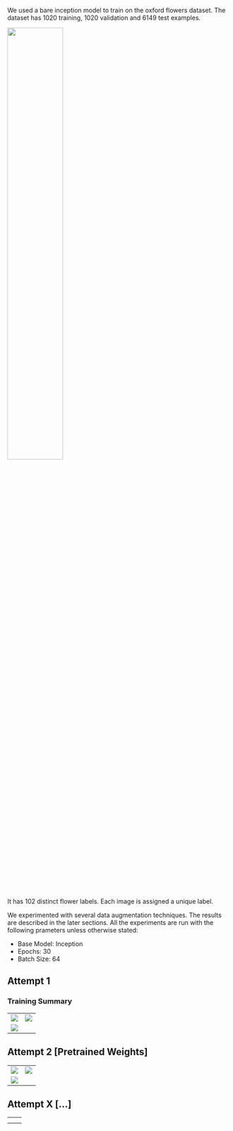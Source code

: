 We used a bare inception model to train on the oxford flowers dataset. The dataset has 1020 training, 1020 validation and 6149 test examples.

<img src="https://user-images.githubusercontent.com/480644/134114129-488002ca-37cc-41c0-9df9-d3626da4de2f.png" width="50%">

It has 102 distinct flower labels. Each image is assigned a unique label.

We experimented with several data augmentation techniques. The results are described in the later sections. All the experiments are run with the following prameters unless otherwise stated:
* Base Model: Inception
* Epochs: 30
* Batch Size: 64

## Attempt 1
### Training Summary
<table>
  <tr>
    <td><img src="https://user-images.githubusercontent.com/480644/134125333-cdeea1d4-bfd6-4790-9287-acf2174d4872.png"></td>
    <td><img src="https://user-images.githubusercontent.com/480644/134125400-40f87081-73d2-4fde-bbf0-f8491cd35535.png"></td>
  </tr>
  <tr>
    <td colspan="2"><img src="https://user-images.githubusercontent.com/480644/134125025-fe9617cf-3ab1-4fe7-9612-5ba95302205a.png"></td>
  </tr>
</table>

## Attempt 2 [Pretrained Weights]
<table>
  <tr>
    <td><img src="https://user-images.githubusercontent.com/480644/134286439-6dc30cf0-06e1-4ae9-bf07-7347130fa837.png"></td>
    <td><img src="https://user-images.githubusercontent.com/480644/134286492-ef1e5ba3-6618-4465-b3f3-14ca8c378f9f.png"></td>
  </tr>
  <tr>
    <td colspan="2"><img src="https://user-images.githubusercontent.com/480644/134286368-eff2f839-cf62-431c-b0a5-c97f5026a93f.png"></td>
  </tr>
</table>

## Attempt X [...]
<table>
  <tr>
    <td><img src=""></td>
    <td><img src=""></td>
  </tr>
  <tr>
    <td colspan="2"><img src=""></td>
  </tr>
</table>



[Attempt 1 Accuracy]: https://user-images.githubusercontent.com/480644/134125333-cdeea1d4-bfd6-4790-9287-acf2174d4872.png
[Attempt 1 Loss]: https://user-images.githubusercontent.com/480644/134125400-40f87081-73d2-4fde-bbf0-f8491cd35535.png
[Attempt 1 Training]: https://user-images.githubusercontent.com/480644/134125025-fe9617cf-3ab1-4fe7-9612-5ba95302205a.png

